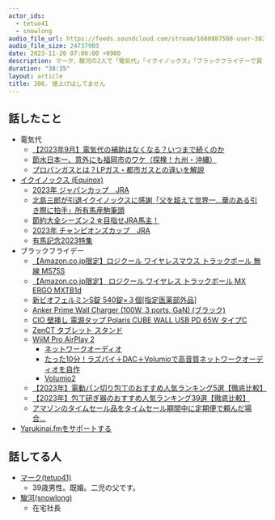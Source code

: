 ```yaml
---
actor_ids:
  - tetuo41
  - snowlong
audio_file_url: https://feeds.soundcloud.com/stream/1680887580-user-302747142-yarukinai-207-2023-12-04.mp3
audio_file_size: 24737903
date: 2023-11-20 07:00:00 +0900
description: マーク、駿河の2人で「電気代」「イクイノックス」「ブラックフライデーで買ったもの」などについて話しました。
duration: "38:35"
layout: article
title: 206. 値上げはしてません
---
```


## 話したこと
- 電気代
  - [【2023年9月】電気代の補助はなくなる？いつまで続くのか](https://enemanex.jp/denkidai_sien/)
  - [節水日本一、意外にも福岡市のワケ（探検！九州・沖縄）](https://www.nikkei.com/article/DGXMZO37857370W8A111C1MLY000/)
  - [プロパンガスとは？LPガス・都市ガスとの違いを解説](https://enepi.jp/articles/483)
- [イクイノックス (Equinox)](https://db.netkeiba.com/horse/2019105219/)
  - [2023年 ジャパンカップ　JRA](https://jra.jp/datafile/seiseki/g1/jc/result/jc2023.html)
  - [北島三郎が引退イクイノックスに感謝「父を超えて世界一…華のある引き際に拍手」所有馬産駒筆頭](https://www.nikkansports.com/entertainment/news/202311300001330.html)
  - [節約大全シーズン２☆目指せJRA馬主！](https://www.youtube.com/channel/UCmbRqPEPaBryIRjuqT8W2kg)
  - [2023年 チャンピオンズカップ　JRA](https://www.jra.go.jp/datafile/seiseki/g1/jcd/result/jcd2023.html)
  - [有馬記念2023特集](https://race.netkeiba.com/special/index.html?id=0133)
- ブラックフライデー
  - [【Amazon.co.jp限定】ロジクール ワイヤレスマウス トラックボール 無線 M575S ](https://www.amazon.co.jp/dp/B08L4ZR79Q)
  - [【Amazon.co.jp限定】 ロジクール ワイヤレス トラックボール MX ERGO MXTB1d](https://www.amazon.co.jp/dp/B0BXCTQJP7)
  - [新ビオフェルミンS錠 540錠×３個[指定医薬部外品] ](https://www.amazon.co.jp/dp/B078HL62D1)
  - [Anker Prime Wall Charger (100W, 3 ports, GaN) (ブラック) ](https://www.amazon.co.jp/dp/B0C4KC8NJS)
  - [CIO 壁挿し 電源タップ Polaris CUBE WALL USB PD 65W タイプC](https://www.amazon.co.jp/dp/B0C42NJ7S4)
  - [ZenCT タブレット スタンド](https://www.amazon.co.jp/dp/B06Y5P4MV2)
  - [WiiM Pro AirPlay 2](https://www.amazon.co.jp/dp/B0BJDY6D1W)
    - [ネットワークオーディオ](https://ja.wikipedia.org/wiki/%E3%83%8D%E3%83%83%E3%83%88%E3%83%AF%E3%83%BC%E3%82%AF%E3%82%AA%E3%83%BC%E3%83%87%E3%82%A3%E3%82%AA)
    - [たった10分！ラズパイ＋DAC＋Volumioで高音質ネットワークオーディオを自作](https://ediy-fan.com/network-audio/)
    - [Volumio2](https://github.com/volumio/Volumio2)
  - [【2023年】電動パン切り包丁のおすすめ人気ランキング5選【徹底比較】](https://my-best.com/15620)
  - [【2023年】包丁研ぎ器のおすすめ人気ランキング39選【徹底比較】](https://my-best.com/956)
  - [アマゾンのタイムセール品をタイムセール期間中に定期便で頼んだ場合...](https://detail.chiebukuro.yahoo.co.jp/qa/question_detail/q12201299752)
- [Yarukinai.fmをサポートする](https://note.com/tetuo41/circle)

## 話してる人
- [マーク(tetuo41)](https://twitter.com/tetuo41)
  - 39歳男性。既婚。二児の父です。
- [駿河(snowlong)](https://twitter.com/_snowlong)
  - 在宅社長

